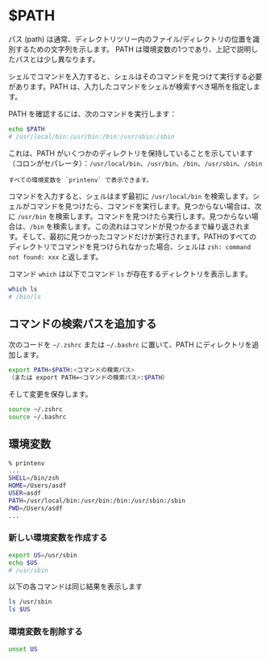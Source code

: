 # $PATH

パス (path) は通常、ディレクトリツリー内のファイル/ディレクトリの位置を識別するための文字列を示します。
PATH は環境変数の1つであり、上記で説明したパスとは少し異なります。

シェルでコマンドを入力すると、シェルはそのコマンドを見つけて実行する必要があります。PATH は、入力したコマンドをシェルが検索すべき場所を指定します。

PATH を確認するには、次のコマンドを実行します：
```bash
echo $PATH
# /usr/local/bin:/usr/bin:/bin:/usr/sbin:/sbin
```
これは、PATH がいくつかのディレクトリを保持していることを示しています（コロンがセパレータ）：`/usr/local/bin`、`/usr/bin`、`/bin`、`/usr/sbin`、`/sbin`

```{tip}
すべての環境変数を `printenv` で表示できます。
```

コマンドを入力すると、シェルはまず最初に `/usr/local/bin` を検索します。シェルがコマンドを見つけたら、コマンドを実行します。見つからない場合は、次に `/usr/bin` を検索します。コマンドを見つけたら実行します。見つからない場合は、`/bin` を検索します。この流れはコマンドが見つかるまで繰り返されます。そして、最初に見つかったコマンドだけが実行されます。PATHのすべてのディレクトリでコマンドを見つけられなかった場合、シェルは `zsh: command not found: xxx` と返します。

コマンド `which` は以下でコマンド `ls` が存在するディレクトリを表示します。
```bash
which ls
# /bin/ls
```

## コマンドの検索パスを追加する

次のコードを `~/.zshrc` または `~/.bashrc` に置いて、PATH にディレクトリを追加します。
```bash
export PATH=$PATH:<コマンドの検索パス>
（または export PATH=<コマンドの検索パス>:$PATH）
```

そして変更を保存します。
```bash
source ~/.zshrc
source ~/.bashrc
```

## 環境変数

```bash
% printenv
...
SHELL=/bin/zsh
HOME=/Users/asdf
USER=asdf
PATH=/usr/local/bin:/usr/bin:/bin:/usr/sbin:/sbin
PWD=/Users/asdf
...
```

### 新しい環境変数を作成する
```bash
export US=/usr/sbin
echo $US
# /usr/sbin
```

以下の各コマンドは同じ結果を表示します
```bash
ls /usr/sbin
ls $US
```

### 環境変数を削除する
```bash
unset US
```
